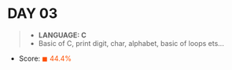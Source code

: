 # DAY 03

> * __LANGUAGE: C__
> * Basic of C, print digit, char, alphabet, basic of loops ets...

* Score: <span style="color:rgb(255,80,0)">&#9724; 44.4% </span>